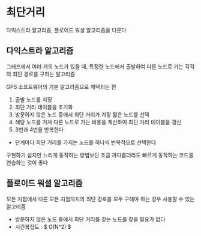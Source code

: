 # 최단거리

다익스트라 알고리즘, 플로이드 워셜 알고리즘을 다룬다

## 다익스트라 알고리즘

그래프에서 여러 개의 노드가 있을 때, 특정한 노드에서 출발하여 다른 노드로 가는 각각의 최단 경로를 구하는 알고리즘

GPS 소프트웨어의 기본 알고리즘으로 채택되는 편

1. 출발 노드를 지정
2. 최단 거리 테이블을 초기화
3. 방문하지 않은 노드 중에서 최단 거리가 가장 짧은 노드를 선택
4. 해당 노드를 거쳐 다른 노드로 가는 비용을 계산하여 최단 거리 테이블을 갱신
5. 3번과 4번을 반복한다

- 단계마다 최단 거리를 가지는 노드를 하나씩 반복적으로 선택한다

구현하기 쉽지만 느리게 동작하는 방법보단 조금 까다롭더라도 빠르게 동작하는 코드를 연습하는 것이 좋다

## 플로이드 워셜 알고리즘

모든 지점에서 다른 모든 지점까지의 최단 경로를 모두 구해야 하는 경우 사용할 수 있는 알고리즘

- 방문하지 않은 노드 중에서 최단 거리를 갖는 노드를 찾을 필요가 없다
- 시간복잡도 : $ O(N^2) $